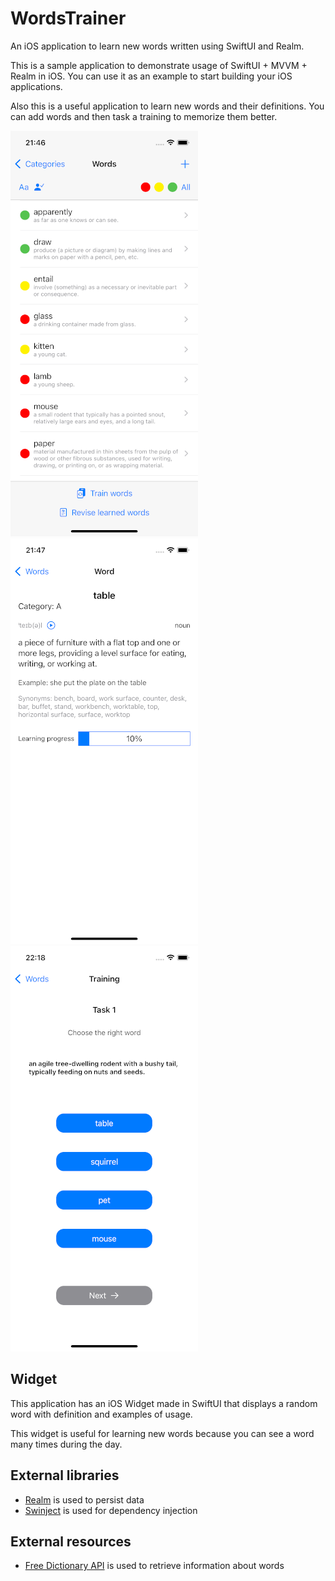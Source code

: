 # WordsTrainer
An iOS application to learn new words written using SwiftUI and Realm.

This is a sample application to demonstrate usage of SwiftUI + MVVM + Realm in iOS. You can use it as an example to start building your iOS applications.

Also this is a useful application to learn new words and their definitions. You can add words and then task a training to memorize them better.

![Screenshot 1](/screenshots/screenshot1.png) ![Screenshot 2](/screenshots/screenshot2.png) ![Screenshot 3](/screenshots/screenshot3.png)

## Widget
This application has an iOS Widget made in SwiftUI that displays a random word with definition and examples of usage.

This widget is useful for learning new words because you can see a word many times during the day.

## External libraries
* [Realm](https://github.com/realm/realm-swift) is used to persist data
* [Swinject](https://github.com/Swinject/Swinject) is used for dependency injection

## External resources
* [Free Dictionary API](https://dictionaryapi.dev/) is used to retrieve information about words
